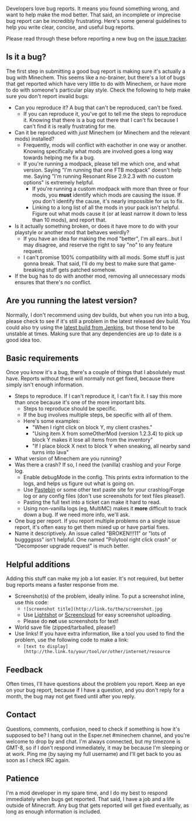 Developers love bug reports. It means you found something wrong, and want to help make the mod better. That said, an incomplete or imprecise bug report can be incredibly frustrating. Here's some general guidelines to help you write clear, concise, and useful bug reports. 

Please read through these before reporting a new bug on the [issue tracker](https://github.com/jakimfett/MineChem/issues/new).

## Is it a bug?
The first step in submitting a good bug report is making sure it's actually a bug with Minechem. This seems like a no-brainer, but there's a lot of bugs that get reported which have very little to do with Minechem, or have more to do with someone's particular play style. Check the following to help make sure you don't report invalid bugs:
* Can you reproduce it? A bug that can't be reproduced, can't be fixed.
  * If you can reproduce it, you've got to tell me the steps to reproduce it. Knowing that there is a bug out there that I can't fix because I can't find it is really frustrating for me.
* Can it be reproduced with *just* Minechem (or Minechem and the relevant mods) installed? 
  * Frequently, mods will conflict with eachother in one way or another. Knowing specifically what mods are involved goes a long way towards helping me fix a bug.
  * If you're running a modpack, please tell me which one, and what version. Saying "I'm running that one FTB modpack" doesn't help me. Saying "I'm running Resonant Rise 2.9.2.3 with no custom options" is extremely helpful.
    * If you're running a custom modpack with more than three or four mods, you **must** identify which mods are causing the issue. If you don't identify the cause, it's nearly impossible for us to fix.
    * Linking to a long list of all the mods in your pack isn't helpful. Figure out what mods cause it (or at least narrow it down to less than 10 mods), and report that.
* Is it actually something broken, or does it have more to do with your playstyle or another mod that behaves weirdly?
  * If you have an idea for making the mod "better", I'm all ears...but I may disagree, and reserve the right to say "no" to any feature request.
  * I can't promise 100% compatibility with all mods. Some stuff is just gonna break. That said, I'll do my best to make sure that game-breaking stuff gets patched somehow.
* If the bug has to do with another mod, removing all unnecessary mods ensures that there's no conflict.

## Are you running the latest version?
Normally, I don't recommend using dev builds, but when you run into a bug, please check to see if it's still a problem in the latest released dev build. You could also try using the [latest build from Jenkins](http://jenkins.jakimfett.com/), but those tend to be unstable at times. Making sure that any dependencies are up to date is a good idea too.

## Basic requirements
Once you know it's a bug, there's a couple of things that I absolutely must have. Reports without these will normally not get fixed, because there simply isn't enough information.
* Steps to reproduce. If I can't reproduce it, I can't fix it. I say this more than once because it's one of the more important bits.
  * Steps to reproduce should be specific. 
  * If the bug involves multiple steps, be specific with all of them.
  * Here's some examples:
    * "When I right click on block Y, my client crashes."
    * "Using item X from someOtherMod (version 1.2.3.4) to pick up block Y makes it lose all items from the inventory"
    * "If I place block X next to block Y when sneaking, all nearby sand turns into lava"
* What version of Minechem are you running?
* Was there a crash? If so, I need the (vanilla) crashlog and your Forge log.
  * Enable debugMode in the config. This prints extra information to the logs, and helps us figure out what is going on.
  * Use [Pastebin](http://pastebin.com/) or some other text paste site for your crashlog/Forge log or any config files (don't use screenshots for text files please!). 
  * Pasting the full text into a ticket can make it hard to read.
  * Using non-vanilla logs (eg, MultiMC) makes it **more** difficult to track down a bug. If we need more info, we'll ask.
* One bug per report. If you report multiple problems on a single issue report, it's often easy to get them mixed up or have partial fixes.
* Name it descriptively. An issue called "BROKEN!!!11" or "lots of buggggsss" isn't helpful. One named "Polytool right click crash" or "Decomposer upgrade request" is much better.

## Helpful additions
Adding this stuff can make my job a lot easier. It's not required, but better bug reports means a faster response from me.
* Screenshot(s) of the problem, ideally inline. To put a screenshot inline, use this code: 
  * `![screenshot title](http://link.to/the/screenshot.jpg`
  * Use [Lightshot](http://app.prntscr.com/) or [Screencloud](https://screencloud.net/) for easy screenshot uploading.
  * Please do **not** use screenshots for text!
* World save file (zipped/tarballed, please!)
* Use links! If you have extra information, like a tool you used to find the problem, use the following code to make a link: 
  * `[text to display](http://the.link.to/your/tool/or/other/internet/resource`

## Feedback
Often times, I'll have questions about the problem you report. Keep an eye on your bug report, because if I have a question, and you don't reply for a month, the bug may not get fixed until after you reply.

## Contact
Questions, comments, confusion, need to check if something is how it's supposed to be? I hang out in the Esper.net #minechem channel, and you're welcome to drop by and chat. I'm always connected, but my timezone is GMT-8, so if I don't respond immediately, it may be because I'm sleeping or at work. Ping me (by saying my full username) and I'll get back to you as soon as I check IRC again.

## Patience
I'm a mod developer in my spare time, and I do my best to respond immediately when bugs get reported. That said, I have a job and a life outside of Minecraft. Any bug that gets reported will get fixed eventually, as long as enough information is included.
